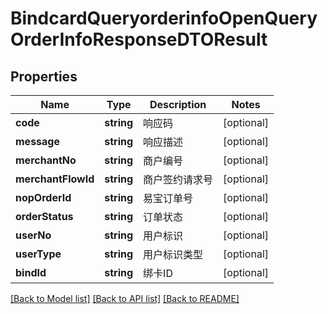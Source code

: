 # BindcardQueryorderinfoOpenQueryOrderInfoResponseDTOResult

## Properties
Name | Type | Description | Notes
------------ | ------------- | ------------- | -------------
**code** | **string** | 响应码 | [optional] 
**message** | **string** | 响应描述 | [optional] 
**merchantNo** | **string** | 商户编号 | [optional] 
**merchantFlowId** | **string** | 商户签约请求号 | [optional] 
**nopOrderId** | **string** | 易宝订单号 | [optional] 
**orderStatus** | **string** | 订单状态 | [optional] 
**userNo** | **string** | 用户标识 | [optional] 
**userType** | **string** | 用户标识类型 | [optional] 
**bindId** | **string** | 绑卡ID | [optional] 

[[Back to Model list]](../README.md#documentation-for-models) [[Back to API list]](../README.md#documentation-for-api-endpoints) [[Back to README]](../README.md)


